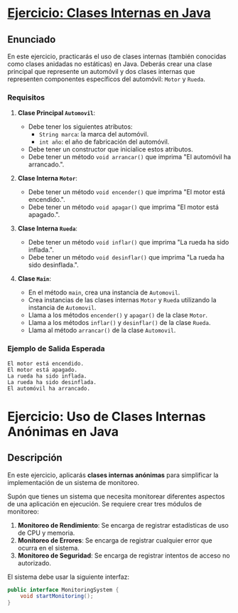 # [Ejercicio: Clases Internas en Java](src/Exercise_1/App.java)

## Enunciado

En este ejercicio, practicarás el uso de clases internas (también conocidas como clases anidadas no estáticas) en Java. Deberás crear una clase principal que represente un automóvil y dos clases internas que representen componentes específicos del automóvil: `Motor` y `Rueda`.

### Requisitos

1. **Clase Principal `Automovil`**:
   - Debe tener los siguientes atributos:
     - `String marca`: la marca del automóvil.
     - `int año`: el año de fabricación del automóvil.
   - Debe tener un constructor que inicialice estos atributos.
   - Debe tener un método `void arrancar()` que imprima "El automóvil ha arrancado.".

2. **Clase Interna `Motor`**:
   - Debe tener un método `void encender()` que imprima "El motor está encendido.".
   - Debe tener un método `void apagar()` que imprima "El motor está apagado.".

3. **Clase Interna `Rueda`**:
   - Debe tener un método `void inflar()` que imprima "La rueda ha sido inflada.".
   - Debe tener un método `void desinflar()` que imprima "La rueda ha sido desinflada.".

4. **Clase `Main`**:
   - En el método `main`, crea una instancia de `Automovil`.
   - Crea instancias de las clases internas `Motor` y `Rueda` utilizando la instancia de `Automovil`.
   - Llama a los métodos `encender()` y `apagar()` de la clase `Motor`.
   - Llama a los métodos `inflar()` y `desinflar()` de la clase `Rueda`.
   - Llama al método `arrancar()` de la clase `Automovil`.

### Ejemplo de Salida Esperada

```plaintext
El motor está encendido.
El motor está apagado.
La rueda ha sido inflada.
La rueda ha sido desinflada.
El automóvil ha arrancado.
```

# Ejercicio: Uso de Clases Internas Anónimas en Java

## Descripción

En este ejercicio, aplicarás **clases internas anónimas** para simplificar la implementación de un sistema de monitoreo.

Supón que tienes un sistema que necesita monitorear diferentes aspectos de una aplicación en ejecución. Se requiere crear tres módulos de monitoreo:

1. **Monitoreo de Rendimiento**: Se encarga de registrar estadísticas de uso de CPU y memoria.
2. **Monitoreo de Errores**: Se encarga de registrar cualquier error que ocurra en el sistema.
3. **Monitoreo de Seguridad**: Se encarga de registrar intentos de acceso no autorizado.

El sistema debe usar la siguiente interfaz:

```java
public interface MonitoringSystem {
    void startMonitoring();
}

